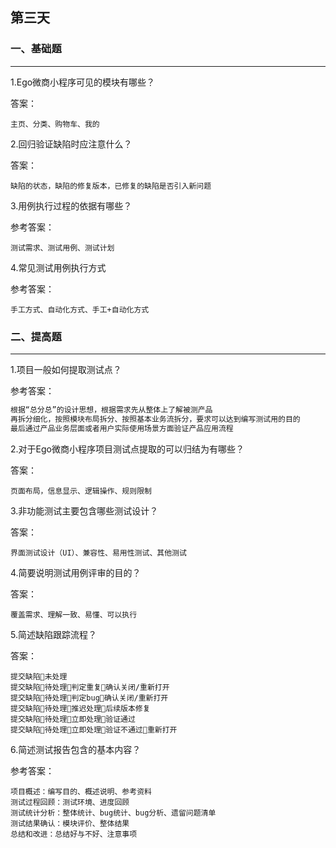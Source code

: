 ## 第三天



### 一、基础题

---

1.Ego微商小程序可见的模块有哪些？

答案：

```
主页、分类、购物车、我的
```

2.回归验证缺陷时应注意什么？

答案：

```
缺陷的状态，缺陷的修复版本，已修复的缺陷是否引入新问题
```

3.用例执行过程的依据有哪些？

参考答案：

```
测试需求、测试用例、测试计划
```

4.常见测试用例执行方式

参考答案：

```
手工方式、自动化方式、手工+自动化方式
```



### 二、提高题

---

1.项目一般如何提取测试点？

参考答案：

```python
根据“总分总”的设计思想，根据需求先从整体上了解被测产品
再拆分细化，按照模块布局拆分、按照基本业务流拆分，要求可以达到编写测试用的目的
最后通过产品业务层面或者用户实际使用场景方面验证产品应用流程
```

2.对于Ego微商小程序项目测试点提取的可以归结为有哪些？

答案：

```
页面布局，信息显示、逻辑操作、规则限制
```

3.非功能测试主要包含哪些测试设计？

答案：

```
界面测试设计（UI）、兼容性、易用性测试、其他测试
```

4.简要说明测试用例评审的目的？

答案：

```
覆盖需求、理解一致、易懂、可以执行
```

5.简述缺陷跟踪流程？

答案：

```
提交缺陷未处理
提交缺陷待处理判定重复确认关闭/重新打开
提交缺陷待处理判定bug确认关闭/重新打开
提交缺陷待处理推迟处理后续版本修复
提交缺陷待处理立即处理验证通过
提交缺陷待处理立即处理验证不通过重新打开
```

6.简述测试报告包含的基本内容？

参考答案：

```
项目概述：编写目的、概述说明、参考资料
测试过程回顾：测试环境、进度回顾
测试统计分析：整体统计、bug统计、bug分析、遗留问题清单
测试结果确认：模块评价、整体结果
总结和改进：总结好与不好、注意事项
```


